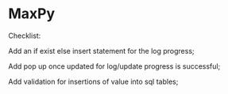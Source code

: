 # MaxPy


Checklist:

Add an if exist else insert statement for the log progress;

Add pop up once updated for log/update progress is successful;

Add validation for insertions of value into sql tables;

